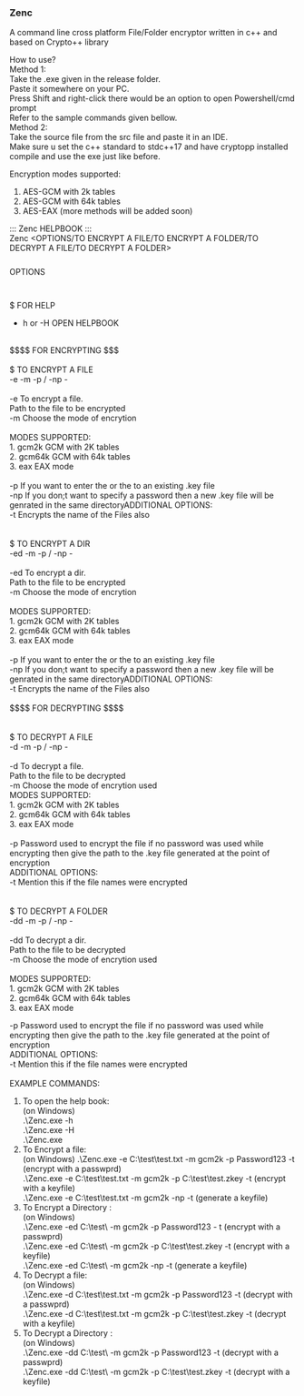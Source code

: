 ### Zenc ###
A command line cross platform File/Folder encryptor written in c++ and based on Crypto++ library 

How to use? <br>
Method 1: <br>
Take the .exe given in the release folder.<br>
Paste it somewhere on your PC.<br>
Press Shift and right-click there would be an option to open Powershell/cmd prompt<br>
Refer to the sample commands given bellow.<br>
Method 2: <br>
Take the source file from the src file and paste it in an IDE.<br>
Make sure u set the c++ standard to stdc++17 and have cryptopp installed
compile and use the exe just like before.<br>

Encryption modes supported:
1.  AES-GCM with 2k tables
2.  AES-GCM with 64k tables
3.  AES-EAX
(more methods will be added soon)

::: Zenc HELPBOOK :::<br>
Zenc <OPTIONS/TO ENCRYPT A FILE/TO ENCRYPT A FOLDER/TO DECRYPT A FILE/TO DECRYPT A FOLDER><br>
<br>
$$$$ OPTIONS $$$$<br>
<br>
$ FOR HELP<br>
- h or -H       OPEN HELPBOOK<br>
<br>
$$$$ FOR ENCRYPTING $$$<br>
<br>
$ TO ENCRYPT A FILE<br>
-e <filepath> -m <mode> -p <password/key path> / -np -<additional_options><br>
<br>
-e              To encrypt a file.<br>
<filepath>      Path to the file to be encrypted<br>
-m              Choose the mode of encrytion<br>
<br>
MODES SUPPORTED:<br>
        1. gcm2k        GCM with 2K tables<br>
        2. gcm64k       GCM with 64k tables<br>
        3. eax          EAX mode<br>
<br>
-p              If you want to enter the <password> or the <path> to an existing .key file<br>
-np             If you don;t want to specify a password then a new .key file will be genrated in the same directoryADDITIONAL OPTIONS:<br>
-t              Encrypts the name of the Files also<br>
<br>
<br>
$ TO ENCRYPT A DIR<br>
-ed <folderpath> -m <mode> -p <password/key path> / -np -<additional_options><br>
<br>
-ed             To encrypt a dir.<br>
<folderpath>    Path to the file to be encrypted<br>
-m              Choose the mode of encrytion<br>
<br>
MODES SUPPORTED:<br>
        1. gcm2k        GCM with 2K tables<br>
        2. gcm64k       GCM with 64k tables<br>
        3. eax          EAX mode<br>
<br>
-p              If you want to enter the <password> or the <path> to an existing .key file<br>
-np             If you don;t want to specify a password then a new .key file will be genrated in the same directoryADDITIONAL OPTIONS:<br>
-t              Encrypts the name of the Files also<br>
<br>
$$$$ FOR DECRYPTING $$$$<br>
<br>
<br>
$ TO DECRYPT A FILE<br>
-d <filepath> -m <mode> -p <password/key path> / -np -<additional_options><br>
<br>
-d              To decrypt a file.<br>
<filepath>      Path to the file to be decrypted<br>
-m              Choose the mode of encrytion used
<br>
MODES SUPPORTED:<br>
        1. gcm2k        GCM with 2K tables<br>
        2. gcm64k       GCM with 64k tables<br>
        3. eax          EAX mode<br>
<br>
-p              Password used to encrypt the file if no password was used while encrypting then give the path to the .key file generated at the point of encryption<br>
ADDITIONAL OPTIONS:<br>
-t              Mention this if the file names were encrypted<br>
<br>
<br>
$ TO DECRYPT A FOLDER<br>
-dd <folderpath> -m <mode> -p <password/key path> / -np -<additional_options><br>
<br>
-dd             To decrypt a dir.<br>
<folderpath>    Path to the file to be decrypted<br>
-m              Choose the mode of encrytion used<br>
<br>
MODES SUPPORTED:<br>
        1. gcm2k        GCM with 2K tables<br>
        2. gcm64k       GCM with 64k tables<br>
        3. eax          EAX mode<br>

-p              Password used to encrypt the file if no password was used while encrypting then give the path to the .key file generated at the point of encryption<br>
ADDITIONAL OPTIONS:<br>
-t              Mention this if the file names were encrypted<br>
<br>
EXAMPLE COMMANDS:<br>
1. To open the help book:<br>
    (on Windows)<br>
    .\Zenc.exe -h<br>
    .\Zenc.exe -H<br>
    .\Zenc.exe<br>
2. To Encrypt a file:<br>
    (on Windows)
    .\Zenc.exe -e C:\test\test.txt -m gcm2k -p Password123 -t (encrypt with a passwprd)<br>
    .\Zenc.exe -e C:\test\test.txt -m gcm2k -p C:\test\test.zkey -t (encrypt with a keyfile)<br>
    .\Zenc.exe -e C:\test\test.txt -m gcm2k -np -t (generate a keyfile)<br>
3. To Encrypt a Directory :<br>
    (on Windows)<br>
    .\Zenc.exe -ed C:\test\ -m gcm2k -p Password123 - t (encrypt with a passwprd)<br>
    .\Zenc.exe -ed C:\test\ -m gcm2k -p C:\test\test.zkey -t (encrypt with a keyfile)<br>
    .\Zenc.exe -ed C:\test\ -m gcm2k -np -t (generate a keyfile)<br>
4. To Decrypt a file:<br>
    (on Windows)<br>
    .\Zenc.exe -d C:\test\test.txt -m gcm2k -p Password123 -t (decrypt with a passwprd)<br>
    .\Zenc.exe -d C:\test\test.txt -m gcm2k -p C:\test\test.zkey -t (decrypt with a keyfile)<br>
5. To Decrypt a Directory :<br>
    (on Windows)<br>
    .\Zenc.exe -dd C:\test\ -m gcm2k -p Password123 -t (decrypt with a passwprd)<br>
    .\Zenc.exe -dd C:\test\ -m gcm2k -p C:\test\test.zkey -t (decrypt with a keyfile)<br>
  
